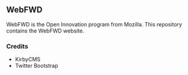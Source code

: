 ## WebFWD

WebFWD is the Open Innovation program from Mozilla. This repository contains the WebFWD website.

### Credits
* KirbyCMS
* Twitter Bootstrap